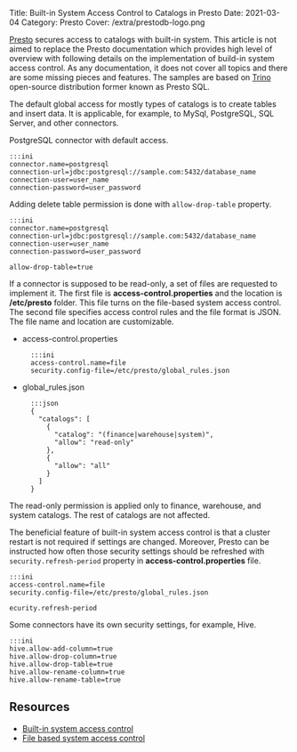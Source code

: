 Title: Built-in System Access Control to Catalogs in Presto
Date: 2021-03-04
Category: Presto
Cover: /extra/prestodb-logo.png

[Presto](https://trino.io/) secures access to catalogs with built-in system. This article is not aimed to replace the Presto documentation which provides high level of overview with following details on the implementation of build-in system access control. As any documentation, it does not cover all topics and there are some missing pieces and features. The samples are based on [Trino](https://trino.io/) open-source distribution former known as Presto SQL. 

The default global access for mostly types of catalogs is to create tables and insert data. It is applicable, for example, to MySql, PostgreSQL, SQL Server, and other connectors.

PostgreSQL connector with default access.

    :::ini
    connector.name=postgresql
    connection-url=jdbc:postgresql://sample.com:5432/database_name
    connection-user=user_name
    connection-password=user_password

Adding delete table permission is done with `allow-drop-table` property.

    :::ini
    connector.name=postgresql
    connection-url=jdbc:postgresql://sample.com:5432/database_name
    connection-user=user_name
    connection-password=user_password

    allow-drop-table=true

If a connector is supposed to be read-only, a set of files are requested to implement it. The first file is **access-control.properties** and the location is **/etc/presto** folder. This file turns on the file-based system access control. The second file specifies access control rules and the file format is JSON. The file name and location are customizable.

* access-control.properties

        :::ini
        access-control.name=file
        security.config-file=/etc/presto/global_rules.json

* global_rules.json

        :::json
        {
          "catalogs": [
            {
              "catalog": "(finance|warehouse|system)",
              "allow": "read-only"
            },
            {
              "allow": "all"
            }
          ]
        }

The read-only permission is applied only to finance, warehouse, and system catalogs. The rest of catalogs are not affected.

The beneficial feature of built-in system access control is that a cluster restart is not required if settings are changed. Moreover, Presto can be instructed how often those security settings should be refreshed with `security.refresh-period` property in **access-control.properties** file.

    :::ini
    access-control.name=file
    security.config-file=/etc/presto/global_rules.json

    ecurity.refresh-period

Some connectors have its own security settings, for example, Hive. 

    :::ini
    hive.allow-add-column=true
    hive.allow-drop-column=true
    hive.allow-drop-table=true
    hive.allow-rename-column=true
    hive.allow-rename-table=true

## Resources

* [Built-in system access control](https://trino.io/docs/current/security/built-in-system-access-control.html)
* [File based system access control](https://trino.io/docs/current/security/file-system-access-control.html)
